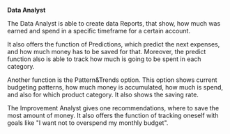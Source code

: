 **Data Analyst**

The Data Analyst is able to create data Reports, that show, how much was earned and spend in a specific timeframe for a certain account.

It also offers the function of Predictions, which predict the next expenses, and how much money has to be saved for that. Moreover, the predict function also is able to track how much is going to be spent in each category.

Another function is the Pattern&Trends option. This option shows current budgeting patterns, how much money is accumulated, how much is spend, and also for which product category. It also shows the saving rate.

The Improvement Analyst gives one recommendations, where to save the most amount of money. It also offers the function of tracking oneself with goals like "I want not to overspend my monthly budget".
